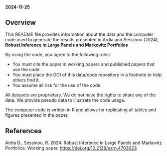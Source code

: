 #### 2024-11-25

## Overview

This README file provides information about the data and the computer code used to generate the results presented in Ardia and Sessinou (2024), **Robust Inference in Large Panels and Markovitz Portfolios**

By using the code, you agree to the following rules:

- You must cite the paper in working papers and published papers that use the code.
- You must place the DOI of this data/code repository in a footnote to help others find it.
- You assume all risk for the use of the code.

All datasets are proprietary. We do not have the rights to share any of the data. We provide pseudo data to illustrate the code usage. 

The computer code is written in R and allows for replicating all tables and figures presented in the paper.

## References

Ardia D., Sessinou, R. 2024. Robust Inference in Large Panels and Markovitz Portfolios. Working paper. https://doi.org/10.2139/ssrn.4703023
